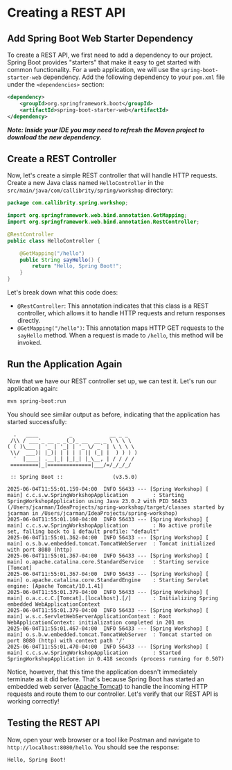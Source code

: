 # Creating a REST API

## Add Spring Boot Web Starter Dependency
To create a REST API, we first need to add a dependency to our project. Spring Boot provides "starters" that make it easy to get started with common functionality. For a web application, we will use the `spring-boot-starter-web` dependency. Add the following dependency to your `pom.xml` file under the `<dependencies>` section:

```xml
<dependency>
    <groupId>org.springframework.boot</groupId>
    <artifactId>spring-boot-starter-web</artifactId>
</dependency>
```

***Note: Inside your IDE you may need to refresh the Maven project to download the new dependency.***

## Create a REST Controller
Now, let's create a simple REST controller that will handle HTTP requests. Create a new Java class named `HelloController` in the `src/main/java/com/callibrity/spring/workshop` directory:

```java
package com.callibrity.spring.workshop;

import org.springframework.web.bind.annotation.GetMapping;
import org.springframework.web.bind.annotation.RestController;

@RestController
public class HelloController {

    @GetMapping("/hello")
    public String sayHello() {
        return "Hello, Spring Boot!";
    }
}
```

Let's break down what this code does:
- `@RestController`: This annotation indicates that this class is a REST controller, which allows it to handle HTTP requests and return responses directly.
- `@GetMapping("/hello")`: This annotation maps HTTP GET requests to the `sayHello` method. When a request is made to `/hello`, this method will be invoked.

## Run the Application Again
Now that we have our REST controller set up, we can test it. Let's run our application again:

```bash
mvn spring-boot:run
```

You should see similar output as before, indicating that the application has started successfully:

```text
  .   ____          _            __ _ _
 /\\ / ___'_ __ _ _(_)_ __  __ _ \ \ \ \
( ( )\___ | '_ | '_| | '_ \/ _` | \ \ \ \
 \\/  ___)| |_)| | | | | || (_| |  ) ) ) )
  '  |____| .__|_| |_|_| |_\__, | / / / /
 =========|_|==============|___/=/_/_/_/

 :: Spring Boot ::                (v3.5.0)

2025-06-04T11:55:01.159-04:00  INFO 56433 --- [Spring Workshop] [           main] c.c.s.w.SpringWorkshopApplication        : Starting SpringWorkshopApplication using Java 23.0.2 with PID 56433 (/Users/jcarman/IdeaProjects/spring-workshop/target/classes started by jcarman in /Users/jcarman/IdeaProjects/spring-workshop)
2025-06-04T11:55:01.160-04:00  INFO 56433 --- [Spring Workshop] [           main] c.c.s.w.SpringWorkshopApplication        : No active profile set, falling back to 1 default profile: "default"
2025-06-04T11:55:01.362-04:00  INFO 56433 --- [Spring Workshop] [           main] o.s.b.w.embedded.tomcat.TomcatWebServer  : Tomcat initialized with port 8080 (http)
2025-06-04T11:55:01.367-04:00  INFO 56433 --- [Spring Workshop] [           main] o.apache.catalina.core.StandardService   : Starting service [Tomcat]
2025-06-04T11:55:01.367-04:00  INFO 56433 --- [Spring Workshop] [           main] o.apache.catalina.core.StandardEngine    : Starting Servlet engine: [Apache Tomcat/10.1.41]
2025-06-04T11:55:01.379-04:00  INFO 56433 --- [Spring Workshop] [           main] o.a.c.c.C.[Tomcat].[localhost].[/]       : Initializing Spring embedded WebApplicationContext
2025-06-04T11:55:01.379-04:00  INFO 56433 --- [Spring Workshop] [           main] w.s.c.ServletWebServerApplicationContext : Root WebApplicationContext: initialization completed in 201 ms
2025-06-04T11:55:01.467-04:00  INFO 56433 --- [Spring Workshop] [           main] o.s.b.w.embedded.tomcat.TomcatWebServer  : Tomcat started on port 8080 (http) with context path '/'
2025-06-04T11:55:01.470-04:00  INFO 56433 --- [Spring Workshop] [           main] c.c.s.w.SpringWorkshopApplication        : Started SpringWorkshopApplication in 0.418 seconds (process running for 0.507)
```

Notice, however, that this time the application doesn't immediately terminate as it did before. That's because Spring Boot has started an embedded web server ([Apache Tomcat](https://tomcat.apache.org/)) to handle the incoming HTTP requests and route them to our controller. Let's verify that our REST API is working correctly!

## Testing the REST API
Now, open your web browser or a tool like Postman and navigate to `http://localhost:8080/hello`. You should see the response:

```text
Hello, Spring Boot!
```